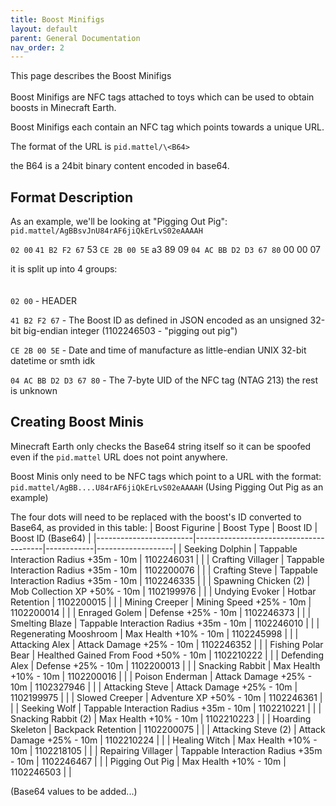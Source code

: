 ```yaml
---
title: Boost Minifigs
layout: default
parent: General Documentation
nav_order: 2
---
```


This page describes the Boost Minifigs
<br/>
<br/>
Boost Minifigs are NFC tags attached to toys which can be used to obtain boosts in Minecraft Earth.

Boost Minifigs each contain an NFC tag which points towards a unique URL.

The format of the URL is `pid.mattel/\<B64>`

the B64 is a 24bit binary content encoded in base64.

## Format Description
As an example, we'll be looking at "Pigging Out Pig": `pid.mattel/AgBBsvJnU84rAF6jiQkErLvS02eAAAAH`


`02 00` `41 B2 F2 67` 53 `CE 2B 00 5E` a3 89 09 `04 AC BB D2 D3 67 80` 00 00 07

it is split up into 4 groups:
<br/>
<br/>
<br/>
`02 00` - HEADER

`41 B2 F2 67` - The Boost ID as defined in JSON encoded as an unsigned 32-bit big-endian integer (1102246503 - "pigging out pig")

`CE 2B 00 5E` - Date and time of manufacture as little-endian UNIX 32-bit datetime or smth idk

`04 AC BB D2 D3 67 80` - The 7-byte UID of the NFC tag (NTAG 213)
the rest is unknown

## Creating Boost Minis
Minecraft Earth only checks the Base64 string itself so it can be spoofed even if the `pid.mattel` URL does not point anywhere.

Boost Minis only need to be NFC tags which point to a URL with the format: `pid.mattel/AgBB....U84rAF6jiQkErLvS02eAAAAH` (Using Pigging Out Pig as an example)

The four dots will need to be replaced with the boost's ID converted to Base64, as provided in this table:
| Boost Figurine         | Boost Type                             | Boost ID   | Boost ID (Base64) |
|------------------------|----------------------------------------|------------|-------------------|
| Seeking Dolphin        | Tappable Interaction Radius +35m - 10m | 1102246031 |                   |
| Crafting Villager      | Tappable Interaction Radius +35m - 10m | 1102200076 |                   |
| Crafting Steve         | Tappable Interaction Radius +35m - 10m | 1102246335 |                   |
| Spawning Chicken (2)   | Mob Collection XP +50% - 10m           | 1102199976 |                   |
| Undying Evoker         | Hotbar Retention                       | 1102200015 |                   |
| Mining Creeper         | Mining Speed +25% - 10m                | 1102200014 |                   |
| Enraged Golem          | Defense +25% - 10m                     | 1102246373 |                   |
| Smelting Blaze         | Tappable Interaction Radius +35m - 10m | 1102246010 |                   |
| Regenerating Mooshroom | Max Health +10% - 10m                  | 1102245998 |                   |
| Attacking Alex         | Attack Damage +25% - 10m               | 1102246352 |                   |
| Fishing Polar Bear     | Healthed Gained From Food +50% - 10m   | 1102210222 |                   |
| Defending Alex         | Defense +25% - 10m                     | 1102200013 |                   |
| Snacking Rabbit        | Max Health +10% - 10m                  | 1102200016 |                   |
| Poison Enderman        | Attack Damage +25% - 10m               | 1102327946 |                   |
| Attacking Steve        | Attack Damage +25% - 10m               | 1102199975 |                   |
| Slowed Creeper         | Adventure XP +50% - 10m                | 1102246361 |                   |
| Seeking Wolf           | Tappable Interaction Radius +35m - 10m | 1102210221 |                   |
| Snacking Rabbit (2)    | Max Health +10% - 10m                  | 1102210223 |                   |
| Hoarding Skeleton      | Backpack Retention                     | 1102200075 |                   |
| Attacking Steve (2)    | Attack Damage +25% - 10m               | 1102210224 |                   |
| Healing Witch          | Max Health +10% - 10m                  | 1102218105 |                   |
| Repairing Villager     | Tappable Interaction Radius +35m - 10m | 1102246467 |                   |
| Pigging Out Pig        | Max Health +10% - 10m                  | 1102246503 |                   |

(Base64 values to be added...)